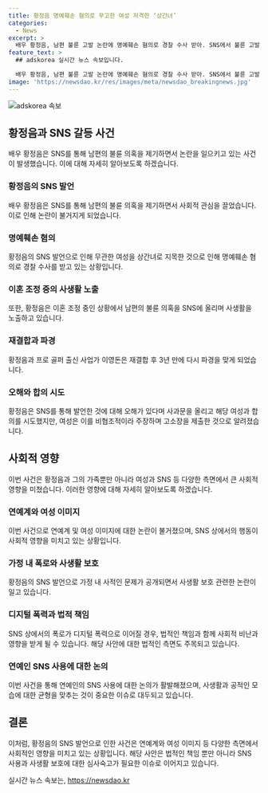 ```yaml
---
title: 황정음 명예훼손 혐의로 무고한 여성 저격한 ‘상간녀’
categories:
  - News
excerpt: >
  배우 황정음, 남편 불륜 고발 논란에 명예훼손 혐의로 경찰 수사 받아. SNS에서 불륜 고발 중 A씨를 상간녀로 지목, 합의 시 비협조 주장. 프로골퍼 출신 남편과 이혼조정 중인 황정음, 재결합 3년만에 다시 파경에 직면. 불륜 의혹 SNS 폭로로 황정음의 논란 계속됨. SBS 새 드라마 7인의 부활 제작발표회에서는 흥행에 집중 중.
feature_text: >
  ## adskorea 실시간 뉴스 속보입니다.

  배우 황정음, 남편 불륜 고발 논란에 명예훼손 혐의로 경찰 수사 받아. SNS에서 불륜 고발 중 A씨를 상간녀로 지목, 합의 시 비협조 주장. 프로골퍼 출신 남편과 이혼조정 중인 황정음, 재결합 3년만에 다시 파경에 직면. 불륜 의혹 SNS 폭로로 황정음의 논란 계속됨. SBS 새 드라마 7인의 부활 제작발표회에서는 흥행에 집중 중.
image: 'https://newsdao.kr/res/images/meta/newsdao_breakingnews.jpg'
---
```


<p><img src="https://newsdao.kr/res/images/meta/newsdao_breakingnews.jpg" alt="adskorea 속보" /></p>

<h2 data-ke-size="size26">황정음과 SNS 갈등 사건</h2>

<p data-ke-size="size16">배우 황정음은 SNS를 통해 남편의 불륜 의혹을 제기하면서 논란을 일으키고 있는 사건이 발생했습니다. 이에 대해 자세히 알아보도록 하겠습니다.</p>

<h3>황정음의 SNS 발언</h3>

<p data-ke-size="size16">배우 황정음은 SNS를 통해 남편의 불륜 의혹을 제기하면서 사회적 관심을 끌었습니다. 이로 인해 논란이 불거지게 되었습니다.</p>

<h3>명예훼손 혐의</h3>

<p data-ke-size="size16">황정음의 SNS 발언으로 인해 무관한 여성을 상간녀로 지목한 것으로 인해 명예훼손 혐의로 경찰 수사를 받고 있는 상황입니다.</p>

<h3>이혼 조정 중의 사생활 노출</h3>

<p data-ke-size="size16">또한, 황정음은 이혼 조정 중인 상황에서 남편의 불륜 의혹을 SNS에 올리며 사생활을 노출하고 있습니다.</p>

<h3>재결합과 파경</h3>

<p data-ke-size="size16">황정음과 프로 골퍼 출신 사업가 이영돈은 재결합 후 3년 만에 다시 파경을 맞게 되었습니다.</p>

<h3>오해와 합의 시도</h3>

<p data-ke-size="size16">황정음은 SNS를 통해 발언한 것에 대해 오해가 있다며 사과문을 올리고 해당 여성과 합의를 시도했지만, 여성은 이를 비협조적이라 주장하며 고소장을 제출한 것으로 알려졌습니다.</p>

<h2 data-ke-size="size26">사회적 영향</h2>

<p data-ke-size="size16">이번 사건은 황정음과 그의 가족뿐만 아니라 여성과 SNS 등 다양한 측면에서 큰 사회적 영향을 미쳤습니다. 이러한 영향에 대해 자세히 알아보도록 하겠습니다.</p>

<h3>연예계와 여성 이미지</h3>

<p data-ke-size="size16">이번 사건으로 연예계 및 여성 이미지에 대한 논란이 불거졌으며, SNS 상에서의 행동이 사회적 영향을 미치고 있는 상황입니다.</p>

<h3>가정 내 폭로와 사생활 보호</h3>

<p data-ke-size="size16">황정음의 SNS 발언으로 가정 내 사적인 문제가 공개되면서 사생활 보호 관련한 논란이 일고 있습니다.</p>

<h3>디지털 폭력과 법적 책임</h3>

<p data-ke-size="size16">SNS 상에서의 폭로가 디지털 폭력으로 이어질 경우, 법적인 책임과 함께 사회적 비난과 영향을 받게 될 수 있습니다. 해당 사안에 대한 법적인 측면도 주목되고 있습니다.</p>

<h3>연예인 SNS 사용에 대한 논의</h3>

<p data-ke-size="size16">이번 사건을 통해 연예인의 SNS 사용에 대한 논의가 활발해졌으며, 사생활과 공적인 모습에 대한 균형을 맞추는 것이 중요한 이슈로 대두되고 있습니다.</p>

<h2 data-ke-size="size26">결론</h2>

<p data-ke-size="size16">이처럼, 황정음의 SNS 발언으로 인한 사건은 연예계와 여성 이미지 등 다양한 측면에서 사회적인 영향을 미치고 있는 상황입니다. 해당 사안은 법적인 책임 뿐만 아니라 SNS 사용과 사생활 보호에 대한 심사숙고가 필요한 이슈로 이어지고 있습니다.</p>
실시간 뉴스 속보는, <a href="https://newsdao.kr" rel="dofollow">https://newsdao.kr</a>


